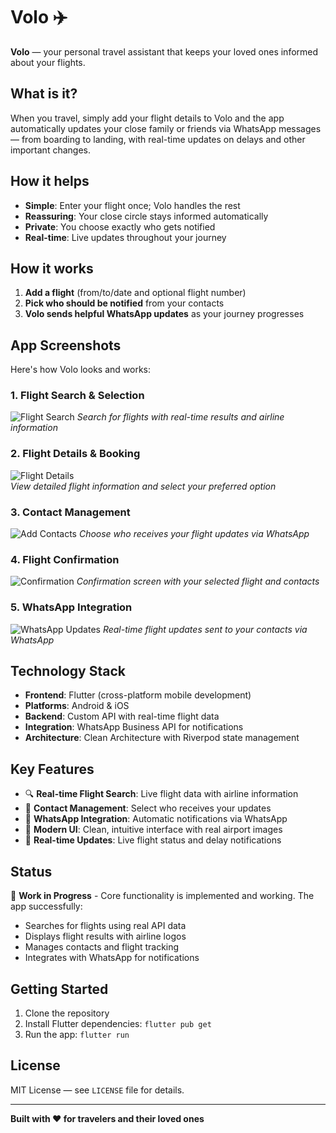 # Volo ✈️

**Volo** — your personal travel assistant that keeps your loved ones informed about your flights.

## What is it?

When you travel, simply add your flight details to Volo and the app automatically updates your close family or friends via WhatsApp messages — from boarding to landing, with real-time updates on delays and other important changes.

## How it helps

- **Simple**: Enter your flight once; Volo handles the rest
- **Reassuring**: Your close circle stays informed automatically  
- **Private**: You choose exactly who gets notified
- **Real-time**: Live updates throughout your journey

## How it works

1. **Add a flight** (from/to/date and optional flight number)
2. **Pick who should be notified** from your contacts
3. **Volo sends helpful WhatsApp updates** as your journey progresses

## App Screenshots

Here's how Volo looks and works:

### 1. Flight Search & Selection
![Flight Search](assets/screenshots/1.png)
*Search for flights with real-time results and airline information*

### 2. Flight Details & Booking
![Flight Details](assets/screenshots/2.png)  
*View detailed flight information and select your preferred option*

### 3. Contact Management
![Add Contacts](assets/screenshots/3.png)
*Choose who receives your flight updates via WhatsApp*

### 4. Flight Confirmation
![Confirmation](assets/screenshots/4.png)
*Confirmation screen with your selected flight and contacts*

### 5. WhatsApp Integration
![WhatsApp Updates](assets/screenshots/5.png)
*Real-time flight updates sent to your contacts via WhatsApp*

## Technology Stack

- **Frontend**: Flutter (cross-platform mobile development)
- **Platforms**: Android & iOS
- **Backend**: Custom API with real-time flight data
- **Integration**: WhatsApp Business API for notifications
- **Architecture**: Clean Architecture with Riverpod state management

## Key Features

- 🔍 **Real-time Flight Search**: Live flight data with airline information
- 👥 **Contact Management**: Select who receives your updates
- 📱 **WhatsApp Integration**: Automatic notifications via WhatsApp
- 🎨 **Modern UI**: Clean, intuitive interface with real airport images
- 🔄 **Real-time Updates**: Live flight status and delay notifications

## Status

🚧 **Work in Progress** - Core functionality is implemented and working. The app successfully:
- Searches for flights using real API data
- Displays flight results with airline logos
- Manages contacts and flight tracking
- Integrates with WhatsApp for notifications

## Getting Started

1. Clone the repository
2. Install Flutter dependencies: `flutter pub get`
3. Run the app: `flutter run`

## License

MIT License — see `LICENSE` file for details.

---

**Built with ❤️ for travelers and their loved ones**
